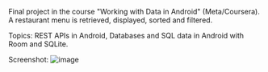 Final project in the course "Working with Data in Android" (Meta/Coursera).
A restaurant menu is retrieved, displayed, sorted and filtered.

Topics: REST APIs in Android, Databases and SQL data in Android with Room and SQLite. 

Screenshot:
![image](https://github.com/MariGsp/LittleLemon-filterMenu/assets/47831753/fc0ccec1-0a2f-4a6c-9f25-62b52becf8f6|width=1)

